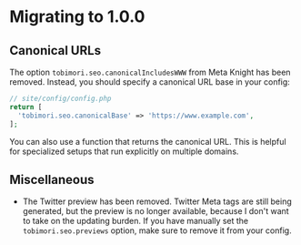 # Migrating to 1.0.0

## Canonical URLs

The option `tobimori.seo.canonicalIncludesWWW` from Meta Knight has been removed. Instead, you should specify a canonical URL base in your config:

```php
// site/config/config.php
return [
  'tobimori.seo.canonicalBase' => 'https://www.example.com',
];
```

You can also use a function that returns the canonical URL. This is helpful for specialized setups that run explicitly on multiple domains.

## Miscellaneous

- The Twitter preview has been removed. Twitter Meta tags are still being generated, but the preview is no longer available, because I don't want to take on the updating burden. If you have manually set the `tobimori.seo.previews` option, make sure to remove it from your config.
